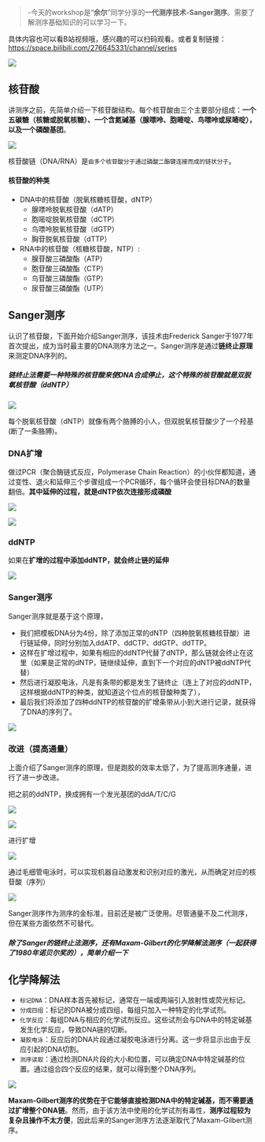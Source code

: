 > -今天的workshop是“**余尔**”同学分享的**一代测序技术-Sanger测序**。需要了解测序基础知识的可以学习一下。


具体内容也可以看B站视频哦，感兴趣的可以扫码观看。或者复制链接：https://space.bilibili.com/276645331/channel/series

![](https://files.mdnice.com/user/23696/98ee0ee1-2e5f-4c12-969e-84cf9fd94a34.png)


## 核苷酸

讲测序之前，先简单介绍一下核苷酸结构。每个核苷酸由三个主要部分组成：**一个五碳糖（核糖或脱氧核糖）、一个含氮碱基（腺嘌呤、胞嘧啶、鸟嘌呤或尿嘧啶），以及一个磷酸基团**。

![](https://files.mdnice.com/user/23696/214ff8b1-62d3-4668-8e44-e33db58ebaf0.png)

核苷酸链（DNA/RNA）是`由多个核苷酸分子通过磷酸二酯键连接而成的链状分子`。

#### 核苷酸的种类

- DNA中的核苷酸（脱氧核糖核苷酸，dNTP）
  - 腺嘌呤脱氧核苷酸（dATP）
  - 胞嘧啶脱氧核苷酸（dCTP）
  - 鸟嘌呤脱氧核苷酸（dGTP）
  - 胸苷脱氧核苷酸（dTTP）
- RNA中的核苷酸（核糖核苷酸，NTP）:
  - 腺苷酸三磷酸酯（ATP）
  - 胞苷酸三磷酸酯（CTP）
  - 鸟苷酸三磷酸酯（GTP）
  - 尿苷酸三磷酸酯（UTP）

## Sanger测序

认识了核苷酸，下面开始介绍Sanger测序，该技术由Frederick Sanger于1977年首次提出，成为当时最主要的DNA测序方法之一。Sanger测序是通过**链终止原理**来测定DNA序列的。

##### 链终止法需要一种特殊的核苷酸来使DNA合成停止，这个特殊的核苷酸就是双脱氧核苷酸（ddNTP）

![](https://files.mdnice.com/user/23696/fba16d3f-535e-4d4c-9379-e4c2209d180a.png)

每个脱氧核苷酸（dNTP）就像有两个胳膊的小人，但双脱氧核苷酸少了一个羟基(断了一条胳膊)。

### DNA扩增

做过PCR（聚合酶链式反应，Polymerase Chain Reaction）的小伙伴都知道，通过变性、退火和延伸三个步骤组成一个PCR循环，每个循环会使目标DNA的数量翻倍。**其中延伸的过程，就是dNTP依次连接形成磷酸**

![](https://files.mdnice.com/user/23696/f777d1ee-df1b-4d9a-b03e-678044810f70.png)


![](https://files.mdnice.com/user/23696/2ef9c9b4-3544-451e-86b6-b94bec3e9c03.png)

### ddNTP
如果在**扩增的过程中添加ddNTP，就会终止链的延伸**

![](https://files.mdnice.com/user/23696/0961ab2c-93a5-4e1a-901f-7d7e5d657104.png)

### Sanger测序

Sanger测序就是基于这个原理，
- 我们把模板DNA分为4份，除了添加正常的dNTP（四种脱氧核糖核苷酸）进行链延伸，同时分别加入ddATP、ddCTP、ddGTP、ddTTP。
- 这样在扩增过程中，如果有相应的ddNTP代替了dNTP，那么链就会终止在这里（如果是正常的dNTP，链继续延伸，直到下一个对应的dNTP被ddNTP代替）
- 然后进行凝胶电泳，凡是有条带的都是发生了链终止（连上了对应的ddNTP，这样根据ddNTP的种类，就知道这个位点的核苷酸种类了），
- 最后我们将添加了四种ddNTP的核苷酸的扩增条带从小到大进行记录，就获得了DNA的序列了。

![](https://files.mdnice.com/user/23696/681f0435-c81b-4720-adb8-b0346e080dd7.png)

### 改进（提高通量）

上面介绍了Sanger测序的原理，但是跑胶的效率太低了，为了提高测序通量，进行了进一步改进。

把之前的ddNTP，换成拥有一个发光基团的ddA/T/C/G

![](https://files.mdnice.com/user/23696/0e1c9f01-8f44-477c-989d-0a5eacfceeb9.png)

![](https://files.mdnice.com/user/23696/be2c5f50-bea7-4da8-9017-2acf59a1b2dd.png)

进行扩增

![](https://files.mdnice.com/user/23696/76301cf6-66e9-4217-ac4f-21a503d99e75.png)

通过毛细管电泳时，可以实现机器自动激发和识别对应的激光，从而确定对应的核苷酸（序列）

![](https://files.mdnice.com/user/23696/1dae8da2-4aeb-4c74-8ee4-7421c56ffea1.png)

Sanger测序作为测序的金标准，目前还是被广泛使用。尽管通量不及二代测序，但在某些方面依然不可替代。

##### 除了Sanger的链终止法测序，还有Maxam-Gilbert的化学降解法测序（一起获得了1980年诺贝尔奖的），简单介绍一下

## 化学降解法

- `标记DNA`：DNA样本首先被标记，通常在一端或两端引入放射性或荧光标记。
- `分成四组`：标记的DNA被分成四组，每组只加入一种特定的化学试剂。
- `化学反应`：每组DNA与相应的化学试剂反应。这些试剂会与DNA中的特定碱基发生化学反应，导致DNA链的切断。
- `凝胶电泳`：反应后的DNA片段通过凝胶电泳进行分离。这一步将显示出由于反应引起的DNA切割。
- `测序读取`：通过检测DNA片段的大小和位置，可以确定DNA中特定碱基的位置。通过组合四个反应的结果，就可以得到整个DNA序列。

![](https://files.mdnice.com/user/23696/8183f232-9290-4d49-9e9f-176bd45bd8b7.png)

**Maxam-Gilbert测序的优势在于它能够直接检测DNA中的特定碱基，而不需要通过扩增整个DNA链**。然而，由于该方法中使用的化学试剂有毒性，**测序过程较为复杂且操作不太方便**，因此后来的Sanger测序方法逐渐取代了Maxam-Gilbert测序。